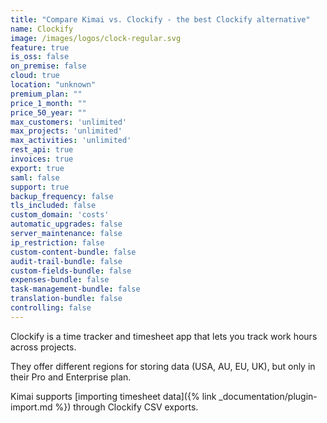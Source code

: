 ```yaml
---
title: "Compare Kimai vs. Clockify - the best Clockify alternative"
name: Clockify
image: /images/logos/clock-regular.svg
feature: true
is_oss: false
on_premise: false
cloud: true
location: "unknown"
premium_plan: ""
price_1_month: ""
price_50_year: ""
max_customers: 'unlimited'
max_projects: 'unlimited'
max_activities: 'unlimited'
rest_api: true
invoices: true
export: true
saml: false
support: true
backup_frequency: false
tls_included: false
custom_domain: 'costs'
automatic_upgrades: false
server_maintenance: false
ip_restriction: false
custom-content-bundle: false
audit-trail-bundle: false
custom-fields-bundle: false
expenses-bundle: false
task-management-bundle: false
translation-bundle: false
controlling: false
---
```


Clockify is a time tracker and timesheet app that lets you track work hours across projects.

They offer different regions for storing data (USA, AU, EU, UK), but only in their Pro and Enterprise plan.
 
Kimai supports [importing timesheet data]({% link _documentation/plugin-import.md %}) through Clockify CSV exports.
